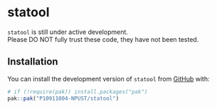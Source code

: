 
# statool

<!-- badges: start -->
<!-- badges: end -->

`statool` is still under active development.  
Please DO NOT fully trust these code, they have not been tested.

## Installation

You can install the development version of `statool` from [GitHub](https://github.com/) with:

``` r
# if (!require(pak)) install.packages("pak")
pak::pak("P10911004-NPUST/statool")
```



